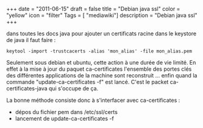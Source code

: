 +++
date = "2011-06-15"
draft = false
title = "Debian java ssl"
color = "yellow"
icon = "filter"
Tags = [ "mediawiki"]
description = "Debian java ssl"
+++

dans toutes les docs java pour ajouter un certificats racine dans le
keystore de java il faut faire :

    keytool -import -trustcacerts -alias 'mon_alias' -file mon_alias.pem

Seulement sous debian et ubuntu, cette action à une durée de vie limité.
En effet à la mise à jour du paquet ca-certificates l'ensemble des
portes clés des différentes applications de la machine sont reconstruit
... enfin quand la commande "update-ca-certificates -f" est lancé. C'est
le packet ca-certificates-java qui s'occupe de ça.

La bonne méthode consiste donc à s'interfacer avec ca-certificates :

-   dépos du fichier pem dans /etc/ssl/certs
-   lancement de update-ca-certificates -f

